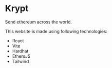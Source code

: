 # Krypt
Send ethereum across the world.  

This website is made using following technologies:  
- React
- Vite
- Hardhat
- EthersJS
- Tailwind
